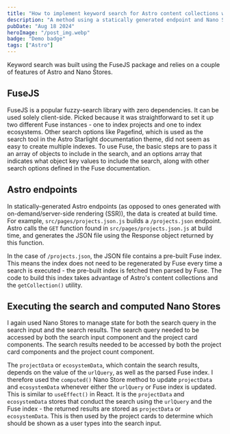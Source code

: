 ```yaml
---
title: "How to implement keyword search for Astro content collections with FuseJS"
description: "A method using a statically generated endpoint and Nano Stores."
pubDate: "Aug 18 2024"
heroImage: "/post_img.webp"
badge: "Demo badge"
tags: ["Astro"]
---
```


Keyword search was built using the FuseJS package and relies on a couple of features of Astro and Nano Stores.

## FuseJS

FuseJS is a popular fuzzy-search library with zero dependencies. It can be used solely client-side. Picked because it was straightforward to set it up two different Fuse instances - one to index projects and one to index ecosystems. Other search options like Pagefind, which is used as the search tool in the Astro Starlight documentation theme, did not seem as easy to create multiple indexes. To use Fuse, the basic steps are to pass it an array of objects to include in the search, and an options array that indicates what object key values to include the search, along with other search options defined in the Fuse documentation.

## Astro endpoints

In statically-generated Astro endpoints (as opposed to ones generated with on-demand/server-side rendering (SSR)), the data is created at build time. For example, `src/pages/projects.json.js` builds a `/projects.json` endpoint. Astro calls the `GET` function found in `src/pages/projects.json.js` at build time, and generates the JSON file using the Response object returned by this function.

In the case of `/projects.json`, the JSON file contains a pre-built Fuse index. This means the index does not need to be regenerated by Fuse every time a search is executed - the pre-built index is fetched then parsed by Fuse. The code to build this index takes advantage of Astro's content collections and the `getCollection()` utility.

## Executing the search and computed Nano Stores

I again used Nano Stores to manage state for both the search query in the search input and the search results. The search query needed to be accessed by both the search input component and the project card components. The search results needed to be accessed by both the project card components and the project count component.

The `projectData` or `ecosystemData`, which contain the search results, depends on the value of the `urlQuery`, as well as the parsed Fuse index. I therefore used the `computed()` Nano Store method to update `projectData` and `ecosystemData` whenever either the `urlQuery` or Fuse index is updated. This is similar to `useEffect()` in React. It is the `projectData` and `ecosystemData` stores that conduct the search using the `urlQuery` and the Fuse index - the returned results are stored as `projectData` or `ecosystemData`. This is then used by the project cards to determine which should be shown as a user types into the search input.
